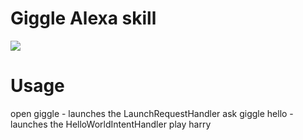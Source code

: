 # Giggle Alexa skill
<img src="https://m.media-amazon.com/images/G/01/mobile-apps/dex/alexa/alexa-skills-kit/tutorials/quiz-game/header._TTH_.png" />

# Usage
open giggle - launches the LaunchRequestHandler
ask giggle hello - launches the HelloWorldIntentHandler
play harry




